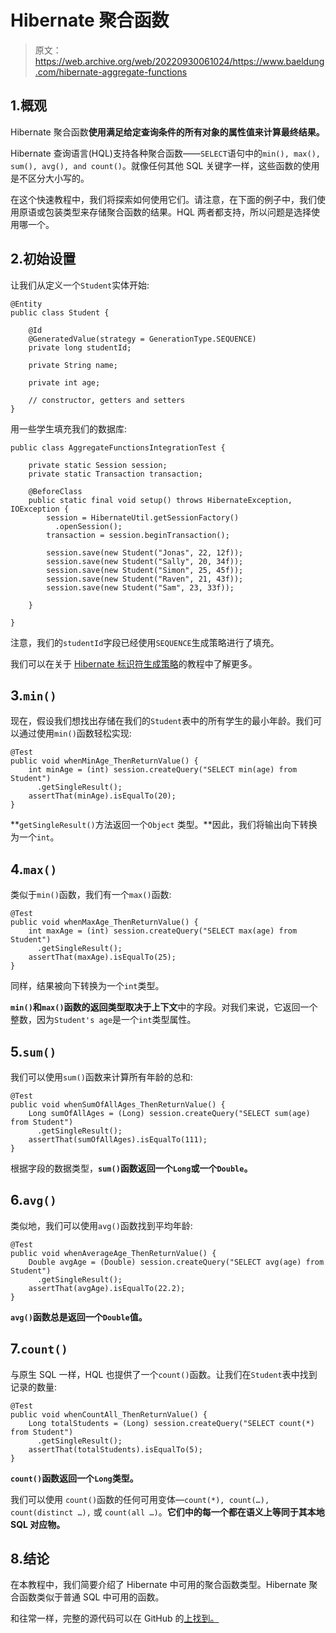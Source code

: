 # Hibernate 聚合函数

> 原文：<https://web.archive.org/web/20220930061024/https://www.baeldung.com/hibernate-aggregate-functions>

## 1.概观

Hibernate 聚合函数**使用满足给定查询条件的所有对象的属性值来计算最终结果。**

Hibernate 查询语言(HQL)支持各种聚合函数——`SELECT`语句中的`min(), max(), sum(), avg(), and count()`。就像任何其他 SQL 关键字一样，这些函数的使用是不区分大小写的。

在这个快速教程中，我们将探索如何使用它们。请注意，在下面的例子中，我们使用原语或包装类型来存储聚合函数的结果。HQL 两者都支持，所以问题是选择使用哪一个。

## 2.初始设置

让我们从定义一个`Student`实体开始:

```
@Entity
public class Student {

    @Id
    @GeneratedValue(strategy = GenerationType.SEQUENCE)
    private long studentId;

    private String name;

    private int age;

    // constructor, getters and setters
}
```

用一些学生填充我们的数据库:

```
public class AggregateFunctionsIntegrationTest {

    private static Session session;
    private static Transaction transaction;

    @BeforeClass
    public static final void setup() throws HibernateException, IOException {
        session = HibernateUtil.getSessionFactory()
          .openSession();
        transaction = session.beginTransaction();

        session.save(new Student("Jonas", 22, 12f));
        session.save(new Student("Sally", 20, 34f));
        session.save(new Student("Simon", 25, 45f));
        session.save(new Student("Raven", 21, 43f));
        session.save(new Student("Sam", 23, 33f));

    }

}
```

注意，我们的`studentId`字段已经使用`SEQUENCE`生成策略进行了填充。

我们可以在关于 [Hibernate 标识符生成策略](/web/20220526043258/https://www.baeldung.com/hibernate-identifiers)的教程中了解更多。

## 3.`min()`

现在，假设我们想找出存储在我们的`Student`表中的所有学生的最小年龄。我们可以通过使用`min()`函数轻松实现:

```
@Test
public void whenMinAge_ThenReturnValue() {
    int minAge = (int) session.createQuery("SELECT min(age) from Student")
      .getSingleResult();
    assertThat(minAge).isEqualTo(20);
}
```

**`getSingleResult()`方法返回一个`Object` 类型。**因此，我们将输出向下转换为一个`int`。

## 4.`max()`

类似于`min()`函数，我们有一个`max()`函数:

```
@Test
public void whenMaxAge_ThenReturnValue() {
    int maxAge = (int) session.createQuery("SELECT max(age) from Student")
      .getSingleResult();
    assertThat(maxAge).isEqualTo(25);
}
```

同样，结果被向下转换为一个`int`类型。

**`min()`和`max()`函数的返回类型取决于上下文**中的字段。对我们来说，它返回一个整数，因为`Student's age`是一个`int`类型属性。

## 5.`sum()`

我们可以使用`sum()`函数来计算所有年龄的总和:

```
@Test
public void whenSumOfAllAges_ThenReturnValue() {
    Long sumOfAllAges = (Long) session.createQuery("SELECT sum(age) from Student")
      .getSingleResult();
    assertThat(sumOfAllAges).isEqualTo(111);
}
```

根据字段的数据类型，**`sum()`函数返回一个`Long`或一个`Double`。**

## 6.`avg()`

类似地，我们可以使用`avg()`函数找到平均年龄:

```
@Test
public void whenAverageAge_ThenReturnValue() {
    Double avgAge = (Double) session.createQuery("SELECT avg(age) from Student")
      .getSingleResult();
    assertThat(avgAge).isEqualTo(22.2);
}
```

**`avg()`函数总是返回一个`Double`值。**

## 7.`count()`

与原生 SQL 一样，HQL 也提供了一个`count()`函数。让我们在`Student`表中找到记录的数量:

```
@Test
public void whenCountAll_ThenReturnValue() {
    Long totalStudents = (Long) session.createQuery("SELECT count(*) from Student")
      .getSingleResult();
    assertThat(totalStudents).isEqualTo(5);
}
```

**`count()`函数返回一个`Long`类型。**

我们可以使用 `count()`函数的任何可用变体—`count(*), count(…),` `count(distinct …),` 或 `count(all …)`。**它们中的每一个都在语义上等同于其本地 SQL 对应物。**

## 8.结论

在本教程中，我们简要介绍了 Hibernate 中可用的聚合函数类型。Hibernate 聚合函数类似于普通 SQL 中可用的函数。

和往常一样，完整的源代码可以在 GitHub 的[上找到。](https://web.archive.org/web/20220526043258/https://github.com/eugenp/tutorials/tree/master/persistence-modules/hibernate-enterprise)